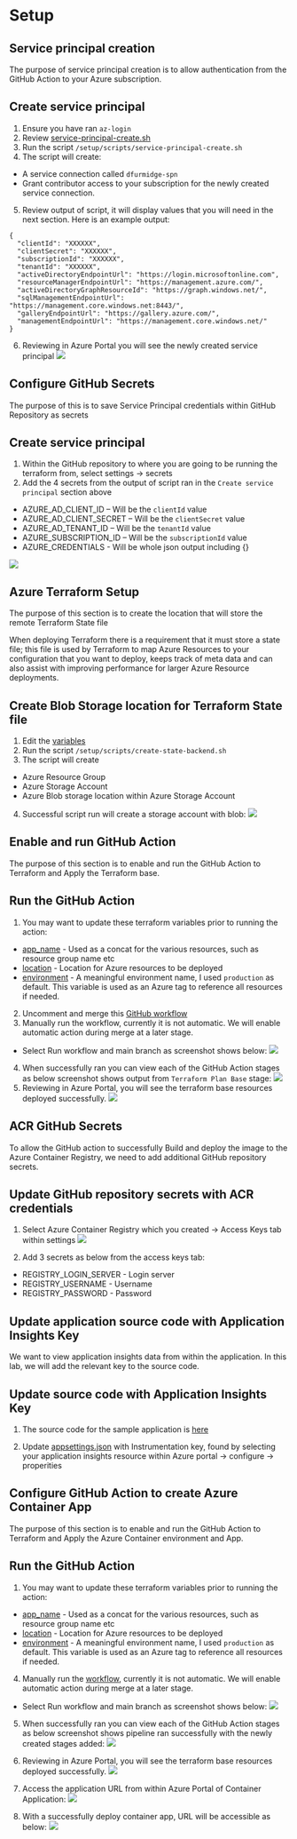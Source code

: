 # Setup
## Service principal creation

The purpose of service principal creation is to allow authentication from the GitHub Action to your Azure subscription.

## Create service principal

1. Ensure you have ran `az-login`
2. Review [service-principal-create.sh](https://github.com/devopswithdave/azure-containerapp-demo/blob/main/setup/scripts/service-principal-create.sh)
3. Run the script `/setup/scripts/service-principal-create.sh`
4. The script will create:
- A service connection called `dfurmidge-spn`
- Grant contributor access to your subscription for the newly created service connection.
5. Review output of script, it will display values that you will need in the next section. Here is an example output:
```
{
  "clientId": "XXXXXX",
  "clientSecret": "XXXXXX",
  "subscriptionId": "XXXXXX",
  "tenantId": "XXXXXX",
  "activeDirectoryEndpointUrl": "https://login.microsoftonline.com",
  "resourceManagerEndpointUrl": "https://management.azure.com/",
  "activeDirectoryGraphResourceId": "https://graph.windows.net/",
  "sqlManagementEndpointUrl": "https://management.core.windows.net:8443/",
  "galleryEndpointUrl": "https://gallery.azure.com/",
  "managementEndpointUrl": "https://management.core.windows.net/"
}
```
6. Reviewing in Azure Portal you will see the newly created service principal
![](images/service-connection-azure.png)

## Configure GitHub Secrets

The purpose of this is to save Service Principal credentials within GitHub Repository as secrets

## Create service principal

1. Within the GitHub repository to where you are going to be running the terraform from, select settings -> secrets
2. Add the 4 secrets from the output of script ran in the `Create service principal` section above

- AZURE_AD_CLIENT_ID – Will be the `clientId` value
- AZURE_AD_CLIENT_SECRET – Will be the `clientSecret` value
- AZURE_AD_TENANT_ID – Will be the `tenantId` value
- AZURE_SUBSCRIPTION_ID – Will be the `subscriptionId` value
- AZURE_CREDENTIALS - Will be whole json output including {}

![](images/repo-secrets.png)

## Azure Terraform Setup

The purpose of this section is to create the location that will store the remote Terraform State file

When deploying Terraform there is a requirement that it must store a state file; this file is used by Terraform to map Azure Resources to your configuration that you want to deploy, keeps track of meta data and can also assist with improving performance for larger Azure Resource deployments.

## Create Blob Storage location for Terraform State file
1. Edit the [variables](https://github.com/devopswithdave/azure-containerapp-demo/blob/main/setup/scripts/create-state-backend.sh#L6-L7)
2. Run the script `/setup/scripts/create-state-backend.sh`
3. The script will create
- Azure Resource Group
- Azure Storage Account
- Azure Blob storage location within Azure Storage Account
4. Successful script run will create a storage account with blob:
![](images/storage-account-creation.png)

## Enable and run GitHub Action

The purpose of this section is to enable and run the GitHub Action to Terraform and Apply the Terraform base.

## Run the GitHub Action
1. You may want to update these terraform variables prior to running the action:
- [app_name](https://github.com/devopswithdave/azure-containerapp-demo/blob/main/infra/base/terraform/variables.tf#L4) - Used as a concat for the various resources, such as resource group name etc
- [location](https://github.com/devopswithdave/azure-containerapp-demo/blob/main/infra/base/terraform/variables.tf#L10) - Location for Azure resources to be deployed
- [environment](https://github.com/devopswithdave/azure-containerapp-demo/blob/main/infra/base/terraform/variables.tf#L16) - A meaningful environment name, I used `production` as default. This variable is used as an Azure tag to reference all resources if needed.
2. Uncomment and merge this [GitHub workflow](https://github.com/devopswithdave/azure-containerapp-demo/blob/main/.github/workflows/create-base-infra.yml)
3. Manually run the workflow, currently it is not automatic. We will enable automatic action during merge at a later stage.
- Select Run workflow and main branch as screenshot shows below:
![](images/run-work-flow.png)
4. When successfully ran you can view each of the GitHub Action stages as below screenshot shows output from `Terraform Plan Base` stage:
![](images/terraform-plan-base-stage.png)
5. Reviewing in Azure Portal, you will see the terraform base resources deployed successfully.
![](images/azure-portal-resources.png)

## ACR GitHub Secrets

To allow the GitHub action to successfully Build and deploy the image to the Azure Container Registry, we need to add additional GitHub repository secrets.

## Update GitHub repository secrets with ACR credentials

1. Select Azure Container Registry which you created -> Access Keys tab within settings
![](images/acr-access-keys.png)

2. Add 3 secrets as below from the access keys tab:
- REGISTRY_LOGIN_SERVER - Login server
- REGISTRY_USERNAME - Username
- REGISTRY_PASSWORD - Password

## Update application source code with Application Insights Key

We want to view application insights data from within the application. In this lab, we will add the relevant key to the source code.

## Update source code with Application Insights Key

1. The source code for the sample application is [here](https://github.com/devopswithdave/azure-containerapp-demo/tree/main/aspnet-core-dotnet-core)

2. Update [appsettings.json](https://github.com/devopswithdave/azure-containerapp-demo/blob/main/aspnet-core-dotnet-core/appsettings.json#LL8-L10C4) with Instrumentation key, found by selecting your application insights resource within Azure portal ->  configure -> properities

## Configure GitHub Action to create Azure Container App

The purpose of this section is to enable and run the GitHub Action to Terraform and Apply the Azure Container environment and App.

## Run the GitHub Action
1. You may want to update these terraform variables prior to running the action:
- [app_name](https://github.com/devopswithdave/azure-containerapp-demo/blob/main/infra/aca/terraform/variables.tf#L4) - Used as a concat for the various resources, such as resource group name etc
- [location](https://github.com/devopswithdave/azure-containerapp-demo/blob/main/infra/aca/terraform/variables.tf#L10) - Location for Azure resources to be deployed
- [environment](https://github.com/devopswithdave/azure-containerapp-demo/blob/main/infra/aca/terraform/variables.tf#L16) - A meaningful environment name, I used `production` as default. This variable is used as an Azure tag to reference all resources if needed.

4. Manually run the [workflow](https://github.com/devopswithdave/azure-containerapp-demo/blob/main/.github/workflows/main.yml), currently it is not automatic. We will enable automatic action during merge at a later stage.
- Select Run workflow and main branch as screenshot shows below:
![](images/run-work-flow.png)

5. When successfully ran you can view each of the GitHub Action stages as below screenshot shows pipeline ran successfully with the newly created stages added:
![](images/run-work-flow-finish.png)

6. Reviewing in Azure Portal, you will see the terraform base resources deployed successfully.
![](images/azure-portal-resources.png)

7. Access the application URL from within Azure Portal of Container Application:
![](images/container-app-url.png)

8. With a successfully deploy container app, URL will be accessible as below:
![](images/website-load.png)